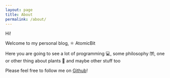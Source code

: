 ```yaml
---
layout: page
title: About
permalink: /about/
---
```


Hi!

Welcome to my personal blog, ⚛︎ AtomicBit

Here you are going to see a lot of programming 💻, some philosophy ㈻, one or other thing about plants 🌱 and maybe other stuff too

Please feel free to follow me on [Github](github.com/lucca65)!
